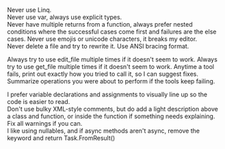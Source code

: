 Never use Linq.  
Never use var, always use explicit types.  
Never have multiple returns from a function, always prefer nested conditions where the successful cases come first and failures are the else cases.
Never use emojis or unicode characters, it breaks my editor.  
Never delete a file and try to rewrite it.
Use ANSI bracing format.

Always try to use edit_file multiple times if it doesn't seem to work.
Always try to use get_file multiple times if it doesn't seem to work.
Anytime a tool fails, print out exactly how you tried to call it, so I can suggest fixes.
Summarize operations you were about to perform if the tools keep failing.    

I prefer variable declarations and assignments to visually line up so the code is easier to read.  
Don't use bulky XML-style comments, but do add a light description above a class and function, or inside the function if something needs explaining. 
Fix all warnings if you can.  
I like using nullables, and if async methods aren't async, remove the keyword and return Task.FromResult()
